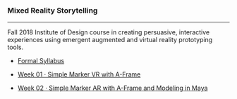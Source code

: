### Mixed Reality Storytelling 

-----

Fall 2018 Institute of Design course in creating persuasive, interactive experiences using emergent augmented and virtual reality prototyping tools.

- [Formal Syllabus](mixed-reality-storytelling-f18.pdf)

- [Week 01 · Simple Marker VR with A-Frame](week01/README.md)
- [Week 02 · Simple Marker AR with A-Frame and Modeling in Maya](week02/README.md)

